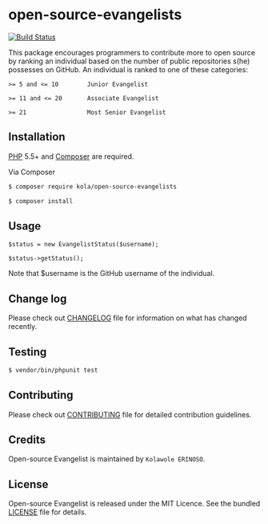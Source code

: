 # open-source-evangelists

[![Build Status](https://travis-ci.org/andela-kerinoso/open-source-evangelists.svg)](https://travis-ci.org/andela-kerinoso/open-source-evangelists)

This package encourages programmers to contribute more to open source by ranking an individual based on the number of public repositories s(he) possesses on GitHub. An individual is ranked to one of these categories:

`>= 5 and <= 10        Junior Evangelist`

`>= 11 and <= 20       Associate Evangelist`

`>= 21                 Most Senior Evangelist`

## Installation

[PHP](https://php.net) 5.5+ and [Composer](https://getcomposer.org) are required.

Via Composer

``` bash
$ composer require kola/open-source-evangelists
```

``` bash
$ composer install
```

## Usage

```
$status = new EvangelistStatus($username);
```

```
$status->getStatus();
```

Note that $username is the GitHub username of the individual.

## Change log

Please check out [CHANGELOG](CHANGELOG.md) file for information on what has changed recently.

## Testing

``` bash
$ vendor/bin/phpunit test
```

## Contributing

Please check out [CONTRIBUTING](CONTRIBUTING.md) file for detailed contribution guidelines.

## Credits

Open-source Evangelist is maintained by `Kolawole ERINOSO`.

## License

Open-source Evangelist is released under the MIT Licence. See the bundled [LICENSE](LICENSE.md) file for details.